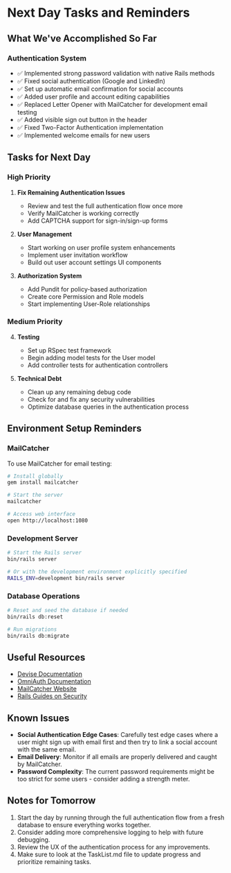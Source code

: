 # Next Day Tasks and Reminders

## What We've Accomplished So Far

### Authentication System

- ✅ Implemented strong password validation with native Rails methods
- ✅ Fixed social authentication (Google and LinkedIn)
- ✅ Set up automatic email confirmation for social accounts
- ✅ Added user profile and account editing capabilities
- ✅ Replaced Letter Opener with MailCatcher for development email testing
- ✅ Added visible sign out button in the header
- ✅ Fixed Two-Factor Authentication implementation
- ✅ Implemented welcome emails for new users

## Tasks for Next Day

### High Priority

1. **Fix Remaining Authentication Issues**

   - Review and test the full authentication flow once more
   - Verify MailCatcher is working correctly
   - Add CAPTCHA support for sign-in/sign-up forms

2. **User Management**

   - Start working on user profile system enhancements
   - Implement user invitation workflow
   - Build out user account settings UI components

3. **Authorization System**
   - Add Pundit for policy-based authorization
   - Create core Permission and Role models
   - Start implementing User-Role relationships

### Medium Priority

4. **Testing**

   - Set up RSpec test framework
   - Begin adding model tests for the User model
   - Add controller tests for authentication controllers

5. **Technical Debt**
   - Clean up any remaining debug code
   - Check for and fix any security vulnerabilities
   - Optimize database queries in the authentication process

## Environment Setup Reminders

### MailCatcher

To use MailCatcher for email testing:

```bash
# Install globally
gem install mailcatcher

# Start the server
mailcatcher

# Access web interface
open http://localhost:1080
```

### Development Server

```bash
# Start the Rails server
bin/rails server

# Or with the development environment explicitly specified
RAILS_ENV=development bin/rails server
```

### Database Operations

```bash
# Reset and seed the database if needed
bin/rails db:reset

# Run migrations
bin/rails db:migrate
```

## Useful Resources

- [Devise Documentation](https://github.com/heartcombo/devise#readme)
- [OmniAuth Documentation](https://github.com/omniauth/omniauth/wiki)
- [MailCatcher Website](https://mailcatcher.me/)
- [Rails Guides on Security](https://guides.rubyonrails.org/security.html)

## Known Issues

- **Social Authentication Edge Cases**: Carefully test edge cases where a user might sign up with email first and then try to link a social account with the same email.
- **Email Delivery**: Monitor if all emails are properly delivered and caught by MailCatcher.
- **Password Complexity**: The current password requirements might be too strict for some users - consider adding a strength meter.

## Notes for Tomorrow

1. Start the day by running through the full authentication flow from a fresh database to ensure everything works together.
2. Consider adding more comprehensive logging to help with future debugging.
3. Review the UX of the authentication process for any improvements.
4. Make sure to look at the TaskList.md file to update progress and prioritize remaining tasks.
